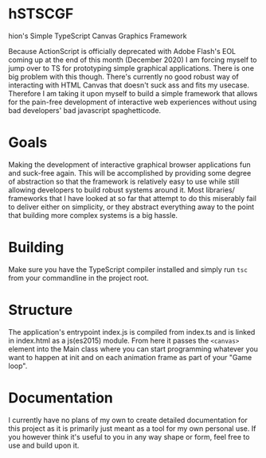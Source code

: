 # hSTSCGF
hion's Simple TypeScript Canvas Graphics Framework

Because ActionScript is officially deprecated with Adobe Flash's EOL coming up at the end of this month (December 2020) I am forcing myself to jump over to TS for prototyping simple graphical applications. There is one big problem with this though. There's currently no good robust way of interacting with HTML Canvas that doesn't suck ass and fits my usecase. Therefore I am taking it upon myself to build a simple framework that allows for the pain-free development of interactive web experiences without using bad developers' bad javascript spaghetticode.

# Goals

Making the development of interactive graphical browser applications fun and suck-free again. This will be accomplished by providing some degree of abstraction so that the framework is relatively easy to use while still allowing developers to build robust systems around it. Most libraries/ frameworks that I have looked at so far that attempt to do this miserably fail to deliver either on simplicity, or they abstract everything away to the point that building more complex systems is a big hassle.

# Building

Make sure you have the TypeScript compiler installed and simply run `tsc` from your commandline in the project root.

# Structure

The application's entrypoint index.js is compiled from index.ts and is linked in index.html as a js(es2015) module. From here it passes the `<canvas>` element into the Main class where you can start programming whatever you want to happen at init and on each animation frame as part of your "Game loop".

# Documentation

I currently have no plans of my own to create detailed documentation for this project as it is primarily just meant as a tool for my own personal use. If you however think it's useful to you in any way shape or form, feel free to use and build upon it.
